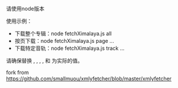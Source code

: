 请使用node版本

使用示例：

- 下载整个专辑：node fetchXimalaya.js <albumId> all
- 按页下载：node fetchXimalaya.js <albumId> page <pageNum1> <pageNum2> ...
- 下载特定音轨：node fetchXimalaya.js <albumId> track <trackId1> <trackId2> ...

请确保替换 <albumId>, <pageNum1>, <pageNum2>, <trackId1>, 和 <trackId2> 为实际的值。

fork from
https://github.com/smallmuou/xmlyfetcher/blob/master/xmlyfetcher
